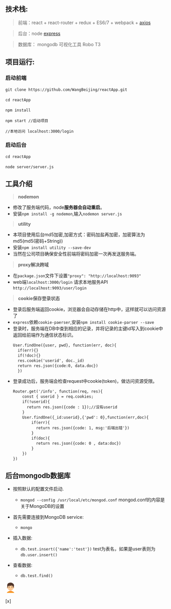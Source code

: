 ## 技术栈:

>  前端：react + react-router + redux + ES6/7 + webpack + [axios](https://www.npmjs.com/package/axios)

>  后台：node [express](http://www.expressjs.com.cn/)

>  数据库： mongodb 可视化工具 Robo T3

## 项目运行:

### 启动前端

```
git clone https://github.com/WangBeijing/reactApp.git

cd reactApp

npm install

npm start //启动项目

//本地访问 localhost:3000/login

```

### 启动后台
```
cd reactApp

node server/server.js
```

## 工具介绍

>  **nodemon**

- 修改了服务端代码，node**服务器会自动重启**。
- 安装`npm install -g nodemon`,输入`nodemon server.js`

>  **utility**

- 本项目使用后台md5加密,加密方式：密码加盐再加密，加密算法为md5(md5(密码+String))
- 安装`npm install utility --save-dev`
- 当然在公司项目确保安全性前端将密码加密一次再发送服务端。

> **proxy解决跨域**

- 在`package.json`文件下设置`"proxy": "http://localhost:9093"`
- web端`localhost:3000/login` 请求本地服务API `http://localhost:9093/user/login`

> **cookie保存登录状态**

- 登录后服务端返回cookie，浏览器会自动存储在http中，这样就可以访问资源了
- `express`依赖`cookie-paerser`,安装`npm install cookie-parser --save`
- 登录时，服务端在DB中查到相应的记录，并将记录的主键id写入到cookie中返回给前端作为通信状态标识。
  ```
  User.findOne({user, pwd}, function(err, doc){
    if(err){}
    if(!doc){}
    res.cookie('userid', doc._id)
    return res.json({code:0, data.doc})
    })
  ```
- 登录成功后，服务端会检查request中cookie(token)，做访问资源受限。
  ```
  Router.get('/info', function(req, res){
      const { userid } = req.cookies;
      if(!userid){
        return res.json({code : 1});//没有userid
      }
      User.findOne({_id:userid},{'pwd': 0},function(err,doc){
          if(err){
            return res.json({code: 1, msg:'后端出错'})
          }
          if(doc){
            return res.json({code: 0 , data:doc})
          }
      })
  })
  ```




## 后台mongodb数据库

- 按照默认的配置文件启动.
  - `mongod --config /usr/local/etc/mongod.conf` mongod.conf的内容是关于MongoDB的设置

- 首先需要连接到MongoDB service:
  - `mongo`
- 插入数据:
  - `db.test.insert({'name':'test'})` test为表名，如果是user表则为`db.user.insert()`
- 查看数据:
  - `db.test.find()`

![](https://github.com/WangBeijing/reactApp/blob/master/src/component/img/boy.png)

[x]
